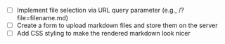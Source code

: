 - [ ] Implement file selection via URL query parameter (e.g., /?file=filename.md)
- [ ] Create a form to upload markdown files and store them on the server
- [ ] Add CSS styling to make the rendered markdown look nicer

